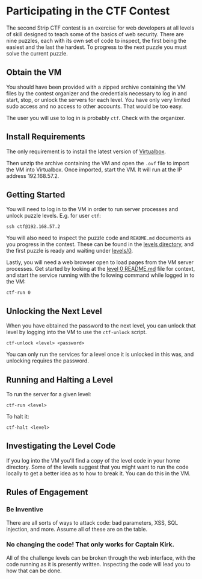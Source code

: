 # Participating in the CTF Contest

The second Strip CTF contest is an exercise for web developers at all levels of
skill designed to teach some of the basics of web security. There are nine
puzzles, each with its own set of code to inspect, the first being the easiest
and the last the hardest. To progress to the next puzzle you must solve the
current puzzle.

## Obtain the VM

You should have been provided with a zipped archive containing the VM files by
the contest organizer and the credentials necessary to log in and start, stop,
or unlock the servers for each level. You have only very limited sudo access and
no access to other accounts. That would be too easy.

The user you will use to log in is probably `ctf`. Check with the organizer.

## Install Requirements

The only requirement is to install the latest version of [Virtualbox][1].

Then unzip the archive containing the VM and open the `.ovf` file to import
the VM into Virtualbox. Once imported, start the VM. It will run at the
IP address 192.168.57.2.

## Getting Started

You will need to log in to the VM in order to run server processes and unlock
puzzle levels. E.g. for user `ctf`:

```
ssh ctf@192.168.57.2
```

You will also need to inspect the puzzle code and `README.md` documents as you
progress in the contest. These can be found in the [levels directory][2], and
the first puzzle is ready and waiting under [levels/0][3].

Lastly, you will need a web browser open to load pages from the VM server
processes. Get started by looking at the [level 0 README.md][3] file for
context, and start the service running with the following command while logged
in to the VM:

```
ctf-run 0
```

## Unlocking the Next Level

When you have obtained the password to the next level, you can unlock that level
by logging into the VM to use the `ctf-unlock` script.

```
ctf-unlock <level> <password>
```

You can only run the services for a level once it is unlocked in this was, and
unlocking requires the password.

## Running and Halting a Level

To run the server for a given level:

```
ctf-run <level>
```

To halt it:

```
ctf-halt <level>
```

## Investigating the Level Code

If you log into the VM you'll find a copy of the level code in your home
directory. Some of the levels suggest that you might want to run the code
locally to get a better idea as to how to break it. You can do this in the VM.

## Rules of Engagement

### Be Inventive

There are all sorts of ways to attack code: bad parameters, XSS, SQL injection,
and more. Assume all of these are on the table.

### No changing the code! That only works for Captain Kirk.

All of the challenge levels can be broken through the web interface, with the
code running as it is presently written. Inspecting the code will lead you to
how that can be done.

[1]: https://www.virtualbox.org/wiki/Downloads
[2]: ../levels
[3]: ../levels/0
